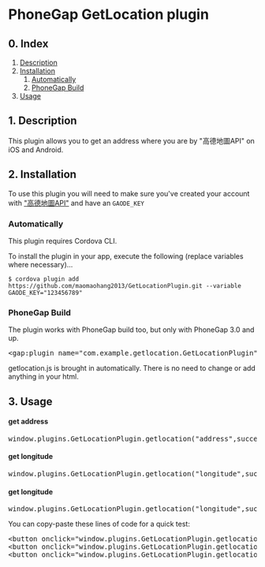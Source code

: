 <h1><a class="anchor" aria-hidden="true"><span class="octicon octicon-link"></span></a>PhoneGap GetLocation plugin</h1>
<h2>
<a name="user-content-0-index" class="anchor" href="#0-index" aria-hidden="true"><span class="octicon octicon-link"></span></a>0. Index
</h2>
<ol class="task-list">
<li><a href="#1-description">Description</a></li>
<li>
<a href="#3-installation">Installation</a>
<ol class="task-list">
<li><a href="#automatically-cli--plugman">Automatically</a></li>
<li><a href="#phonegap-build">PhoneGap Build</a></li>
</ol>
</li>
<li><a href="#4-usage">Usage</a></li>
</ol>
<h2>
<a name="user-content-1-description" class="anchor" href="#1-description" aria-hidden="true"><span class="octicon octicon-link"></span></a>1. Description
</h2>

<p>This plugin allows you to get an address where you are by &quot;高德地圖API&quot; on iOS and Android.</p>

<h2>
<a name="user-content-3-installation" class="anchor" href="#3-installation" aria-hidden="true"><span class="octicon octicon-link"></span></a>2. Installation</h2>

<p>To use this plugin you will need to make sure you've created your account with <a href="http://lbs.amap.com/">"高德地圖API"</a> and have an <code>GAODE_KEY</code></p>

<h3>
<a name="user-content-automatically-cli--plugman" class="anchor" href="#automatically-cli--plugman" aria-hidden="true"><span class="octicon octicon-link"></span></a>Automatically</h3>

<p>This plugin requires Cordova CLI.

To install the plugin in your app, execute the following (replace variables where necessary)...</p>

<pre><code>$ cordova plugin add https://github.com/maomaohang2013/GetLocationPlugin.git --variable GAODE_KEY="123456789"
</code></pre>

<h3>
<a name="user-content-phonegap-build" class="anchor" href="#phonegap-build" aria-hidden="true"><span class="octicon octicon-link"></span></a>PhoneGap Build</h3>

<p>The plugin works with PhoneGap build too, but only with PhoneGap 3.0 and up.</p>


<div class="highlight highlight-xml">
<pre>
<span class="nt">&lt;gap:plugin</span> <span class="na">name=</span><span class="s">"com.example.getlocation.GetLocationPlugin"</span> <span class="nt">/&gt;</span>
</pre>
</div>

<p>getlocation.js is brought in automatically. There is no need to change or add anything in your html.</p>

<h2>
<a name="user-content-4-usage" class="anchor" href="#4-usage" aria-hidden="true"><span class="octicon octicon-link"></span></a>3. Usage</h2>

<h4>get address</h4>
<div class="highlight highlight-html">
<pre>window.plugins.GetLocationPlugin.getlocation("address",successCallback,errorCallback);</pre>
</div>
</pre>

<h4>get longitude</h4>
<div class="highlight highlight-html">
<pre>window.plugins.GetLocationPlugin.getlocation("longitude",successCallback,errorCallback);</pre>
</div>
</pre>

<h4>get longitude</h4>
<div class="highlight highlight-html">
<pre>window.plugins.GetLocationPlugin.getlocation("longitude",successCallback,errorCallback);</pre>
</div>
</pre>

<p>You can copy-paste these lines of code for a quick test:</p>
<div class="highlight highlight-html">
<pre>
<span class="nt">&lt;button</span> <span class="na">onclick=</span><span class="s">"window.plugins.GetLocationPlugin.getlocation("address",function(a){alert('address: '+ a)}, function(b){alert('error: ' + b}); "</span><span class="nt">&gt;</span>get address<span class="nt">&lt;/button&gt;</span>
<span class="nt">&lt;button</span> <span class="na">onclick=</span><span class="s">"window.plugins.GetLocationPlugin.getlocation("longitude",function(a){alert('longitude: '+ a)}, function(b){alert('error: ' + b}); "</span><span class="nt">&gt;</span>get longitude<span class="nt">&lt;/button&gt;</span>
<span class="nt">&lt;button</span> <span class="na">onclick=</span><span class="s">"window.plugins.GetLocationPlugin.getlocation("latitude",function(a){alert('longitude: '+ a)}, function(b){alert('error: ' + b}); "</span><span class="nt">&gt;</span>get latitude<span class="nt">&lt;/button&gt;</span>
</pre>
</div>
